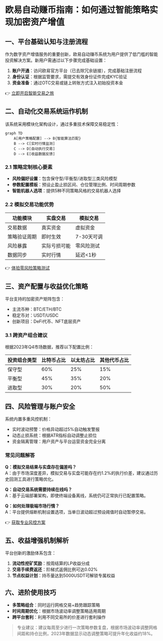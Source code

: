 # 欧易自动赚币指南：如何通过智能策略实现加密资产增值

## 一、平台基础认知与注册流程
作为数字资产增值服务的重要创新，欧易自动赚币系统为用户提供了低门槛的智能投资解决方案。新用户需通过以下步骤完成基础设置：

1. **账户开通**：访问欧易官方平台（已去除冗余链接），完成基础注册流程
2. **身份认证**：根据监管要求，需提交有效身份证件完成KYC验证
3. **资金准备**：通过OTC交易或链上转账方式注入初始投资本金

👉 [立即开启智能交易之旅](https://bit.ly/okx_welcome)

## 二、自动化交易系统运作机制
该系统采用模块化架构设计，通过多重技术保障交易稳定性：

```mermaid
graph TD
    A[用户策略配置] --> B{智能算法匹配}
    B --> C[实时行情监测]
    C --> D[自动执行交易]
    D --> E[收益数据反馈]
```

### 2.1 策略定制核心要素
- **风险偏好设置**：包含保守型/平衡型/进取型三类风险模型
- **参数配置模板**：预设止盈止损区间、仓位管理比例、时间周期参数
- **智能机器人选项**：提供5种不同策略风格的交易机器人选择

### 2.2 模拟交易功能优势
| 功能模块 | 实盘交易 | 模拟交易 |
|---------|----------|----------|
| 交易数据 | 真实资金 | 虚拟资金 |
| 策略验证周期 | 即时生效 | 7-30天可调 |
| 风险暴露 | 实际亏损可能 | 零风险测试 |
| 数据同步 | 实时行情 | 延迟<1秒 |

👉 [体验零风险策略测试](https://bit.ly/okx_welcome)

## 三、资产配置与收益优化策略
平台支持的加密资产矩阵包含：
- 主流币种：BTC/ETH/BTC
- 稳定币对：USDT/USDC
- 创新项目：DeFi代币、NFT底层资产

### 3.1 跨资产组合建议
根据2023年Q4市场数据，推荐以下配置比例：

| 投资组合类型 | 比特币占比 | 以太坊占比 | 其他代币占比 |
|-------------|-----------|-----------|-------------|
| 保守型      | 60%       | 25%       | 15%         |
| 平衡型      | 45%       | 35%       | 20%         |
| 进取型      | 30%       | 20%       | 50%         |

## 四、风险管理与账户安全
系统内置多重风控机制：
- 实时波动预警：价格异动超过5%自动触发警报
- 动态止损系统：根据ATR指标自动调整止损位
- 资金隔离管理：用户资产与平台运营资金完全分离

### 常见问题解答
**Q：模拟交易结果与实盘存在偏差吗？**  
A：由于市场深度差异，模拟交易与实盘可能存在约1.2%的执行价差，建议通过历史回测工具进行策略优化。

**Q：自动交易系统需要持续在线吗？**  
A：基于云端部署架构，即使终端设备离线，系统仍可正常执行已配置策略。

**Q：如何处理极端市场行情？**  
A：平台提供熔断机制设置选项，当单日波动超过预设阈值时自动暂停交易。

👉 [获取专业风控方案](https://bit.ly/okx_welcome)

## 五、收益增强机制解析
平台创新的激励体系包含：
1. **流动性挖矿奖励**：按周结算的LP收益分成
2. **交易手续费返还**：阶梯式返佣比例可达0.02%
3. **节点权益计划**：持币量达到5000USDT可解锁专属权益

## 六、进阶使用技巧
- **多策略组合**：同时运行网格交易+趋势跟踪策略
- **时间周期优化**：根据市场波动率调整策略适用周期
- **跨平台套利**：利用不同交易所的价差进行套利操作

> 专业建议：建议每周至少进行一次策略参数复盘，根据市场波动率调整网格间距和持仓比例，2023年数据显示动态调整策略可提升年化收益约18%。
